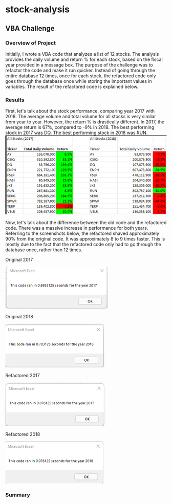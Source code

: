 # stock-analysis
## VBA Challenge

### Overview of Project
Initially, I wrote a VBA code that analyzes a list of 12 stocks. The analysis provides the daily volume and return % for each stock, based on the fiscal year provided in a message box. The purpose of the challenge was to refactor the code and make it run quicker. Instead of going through the entire database 12 times, once for each stock, the refactored code only goes through the database once while storing the important values in variables. The result of the refactored code is explained below.

### Results
First, let's talk about the stock performance, comparing year 2017 with 2018. The average volume and total volume for all stocks is very similar from year to year. However, the return % is drastically different. In 2017, the average return is 67%, compared to -9% in 2018. The best performing stock in 2017 was DQ. The best performing stock in 2018 was RUN.
![](https://github.com/mpfraser7/stock-analysis/blob/main/Stock%20Performance%20Comparison.png)



Now, let's talk about the difference between the old code and the refactored code. There was a massive increase in performance for both years. Referring to the screenshots below, the refactored shaved approximately 90% from the original code. It was approximately 8 to 9 times faster. This is mostly due to the fact that the refactored code only had to go through the database once, rather than 12 times.

Original 2017

![](https://github.com/mpfraser7/stock-analysis/blob/main/Original%202017.png)

Original 2018

![](https://github.com/mpfraser7/stock-analysis/blob/main/Original%202018.png)

Refactored 2017

![](https://github.com/mpfraser7/stock-analysis/blob/main/2017%20Refactored.png)

Refactored 2018

![](https://github.com/mpfraser7/stock-analysis/blob/main/2018%20Refactored.png)
### Summary
